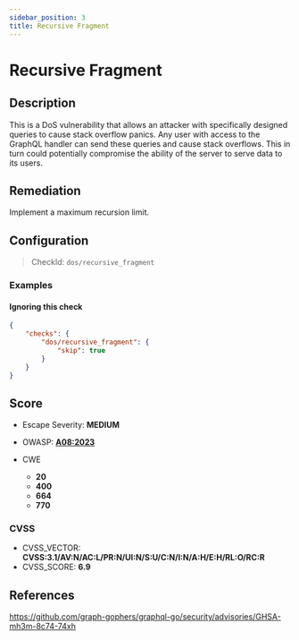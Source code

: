 ```yaml
---
sidebar_position: 3
title: Recursive Fragment
---
```


# Recursive Fragment

## Description

This is a DoS vulnerability that allows an attacker with specifically designed queries to cause stack overflow panics. Any user with access to the GraphQL handler can send these queries and cause stack overflows. This in turn could potentially compromise the ability of the server to serve data to its users.

## Remediation

Implement a maximum recursion limit.


## Configuration

> CheckId: `dos/recursive_fragment`


### Examples


#### Ignoring this check

```json
{
    "checks": {
        "dos/recursive_fragment": {
            "skip": true
        }
    }
}
```




## Score

- Escape Severity: **<span className="medium-severity">MEDIUM</span>**
- OWASP: **[A08:2023](https://github.com/OWASP/API-Security/blob/master/2023/en/src/0xa8-lack-of-protection-from-automated-threats.md)**

- CWE
  - **20**
  - **400**
  - **664**
  - **770**




### CVSS

- CVSS_VECTOR: **CVSS:3.1/AV:N/AC:L/PR:N/UI:N/S:U/C:N/I:N/A:H/E:H/RL:O/RC:R**
- CVSS_SCORE: **6.9**

## References

https://github.com/graph-gophers/graphql-go/security/advisories/GHSA-mh3m-8c74-74xh
